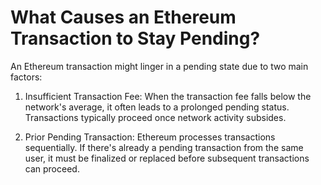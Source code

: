 # What Causes an Ethereum Transaction to Stay Pending?

An Ethereum transaction might linger in a pending state due to two main factors:

1. Insufficient Transaction Fee: When the transaction fee falls below the network's average, it often leads to a prolonged pending status. Transactions typically proceed once network activity subsides.

2. Prior Pending Transaction: Ethereum processes transactions sequentially. If there's already a pending transaction from the same user, it must be finalized or replaced before subsequent transactions can proceed.